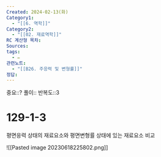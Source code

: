 ```yaml
---
Created: 2024-02-13(화)
Category1:
  - "[[6. 역학]]"
Category2:
  - "[[02. 재료역학]]"
RC 계산형 목차: 
Sources: 
tags:
  - ✏️
관련노트:
  - "[[B26. 주응력 및 변형률]]"
정답:
---
```

중요::?
풀이::
반복도::3
#  129-1-3

평면응력 상태의 재료요소와 평면변형률 상태에 있는 재료요소 비교

![[Pasted image 20230618225802.png]]